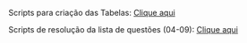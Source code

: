 Scripts para criação das Tabelas: 
[Clique aqui](https://github.com/rauan-meirelles/bd2/blob/main/tarefa/t02/tarefa02-create.sql)

Scripts de resolução da lista de questões (04-09): 
[Clique aqui](https://github.com/rauan-meirelles/bd2/tree/main/tarefa/t02/scripts)
